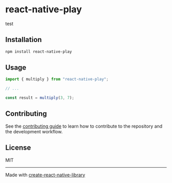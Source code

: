 # react-native-play
test
## Installation

```sh
npm install react-native-play
```

## Usage

```js
import { multiply } from "react-native-play";

// ...

const result = multiply(3, 7);
```

## Contributing

See the [contributing guide](CONTRIBUTING.md) to learn how to contribute to the repository and the development workflow.

## License

MIT

---

Made with [create-react-native-library](https://github.com/callstack/react-native-builder-bob)
